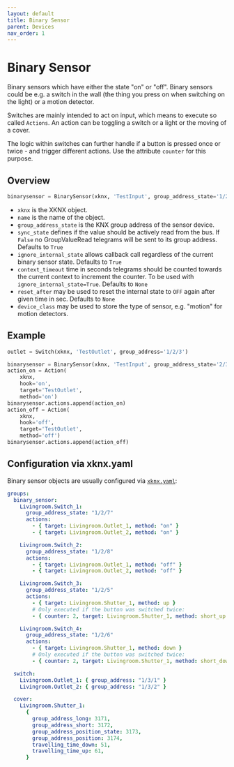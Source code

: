 ```yaml
---
layout: default
title: Binary Sensor
parent: Devices
nav_order: 1
---
```


# Binary Sensor

Binary sensors which have either the state "on" or "off". Binary sensors could be e.g. a switch in the wall (the thing you press on when switching on the light) or a motion detector.

Switches are mainly intended to act on input, which means to execute so called `Actions`. An action can be toggling a switch or a light or the moving of a cover.

The logic within switches can further handle if a button is pressed once or twice - and trigger different actions. Use the attribute `counter` for this purpose.

## [](#header-2)Overview

```python
binarysensor = BinarySensor(xknx, 'TestInput', group_address_state='1/2/3', device_class='motion')
```

- `xknx` is the XKNX object.
- `name` is the name of the object.
- `group_address_state` is the KNX group address of the sensor device.
- `sync_state` defines if the value should be actively read from the bus. If `False` no GroupValueRead telegrams will be sent to its group address. Defaults to `True`
- `ignore_internal_state` allows callback call regardless of the current binary sensor state. Defaults to `True`
- `context_timeout` time in seconds telegrams should be counted towards the current context to increment the counter. To be used with `ignore_internal_state=True`. Defaults to `None`
- `reset_after` may be used to reset the internal state to `OFF` again after given time in sec. Defaults to `None`
- `device_class` may be used to store the type of sensor, e.g. "motion" for motion detectors.

## [](#header-2)Example

```python
outlet = Switch(xknx, 'TestOutlet', group_address='1/2/3')

binarysensor = BinarySensor(xknx, 'TestInput', group_address_state='2/3/4')
action_on = Action(
    xknx,
    hook='on',
    target='TestOutlet',
    method='on')
binarysensor.actions.append(action_on)
action_off = Action(
    xknx,
    hook='off',
    target='TestOutlet',
    method='off')
binarysensor.actions.append(action_off)
```

## [](#header-2)Configuration via **xknx.yaml**

Binary sensor objects are usually configured via [`xknx.yaml`](/configuration):

```yaml
groups:
  binary_sensor:
    Livingroom.Switch_1:
      group_address_state: "1/2/7"
      actions:
        - { target: Livingroom.Outlet_1, method: "on" }
        - { target: Livingroom.Outlet_2, method: "on" }

    Livingroom.Switch_2:
      group_address_state: "1/2/8"
      actions:
        - { target: Livingroom.Outlet_1, method: "off" }
        - { target: Livingroom.Outlet_2, method: "off" }

    Livingroom.Switch_3:
      group_address_state: "1/2/5"
      actions:
        - { target: Livingroom.Shutter_1, method: up }
        # Only executed if the button was switched twice:
        - { counter: 2, target: Livingroom.Shutter_1, method: short_up }

    Livingroom.Switch_4:
      group_address_state: "1/2/6"
      actions:
        - { target: Livingroom.Shutter_1, method: down }
        # Only executed if the button was switched twice:
        - { counter: 2, target: Livingroom.Shutter_1, method: short_down }

  switch:
    Livingroom.Outlet_1: { group_address: "1/3/1" }
    Livingroom.Outlet_2: { group_address: "1/3/2" }

  cover:
    Livingroom.Shutter_1:
      {
        group_address_long: 3171,
        group_address_short: 3172,
        group_address_position_state: 3173,
        group_address_position: 3174,
        travelling_time_down: 51,
        travelling_time_up: 61,
      }
```
